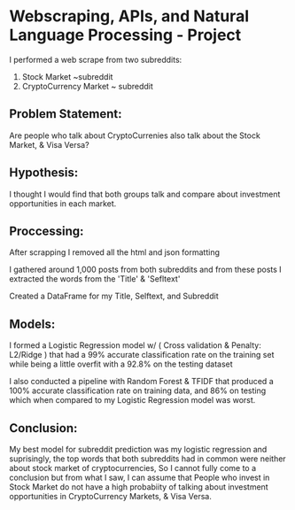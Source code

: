 # Webscraping, APIs, and Natural Language Processing - Project 





I performed a web scrape from two subreddits:
1) Stock Market ~subreddit
2) CryptoCurrency Market ~ subreddit

## Problem Statement: 
Are people who talk about CryptoCurrenies also talk about the Stock Market, & Visa Versa?


## Hypothesis: 
I thought I would find that both groups talk and compare about investment opportunities in each market.


## Proccessing:

After scrapping I removed all the html and json formatting

I gathered around 1,000 posts from both subreddits and from these posts I extracted the words from the 'Title' & 'Sefltext'

Created a DataFrame for my Title, Selftext, and Subreddit 



## Models:

I formed a Logistic Regression model w/ ( Cross validation & Penalty: L2/Ridge ) that had a 99% accurate classification rate on the training set while being a little overfit with a 92.8% on the testing dataset

I also conducted a pipeline with Random Forest & TFIDF that produced a 100% accurate classification rate on training data, and 86% on testing which when compared to my Logistic Regression model was worst.



## Conclusion:

My best model for subreddit prediction was my logistic regression and suprisingly, the top words that both subreddits had in common were neither about stock market of cryptocurrencies, So I cannot fully come to a conclusion but from what I saw, I can assume that People who invest in Stock Market do not have a high probabiity of talking about investment opportunities in CryptoCurrency Markets, & Visa Versa.
